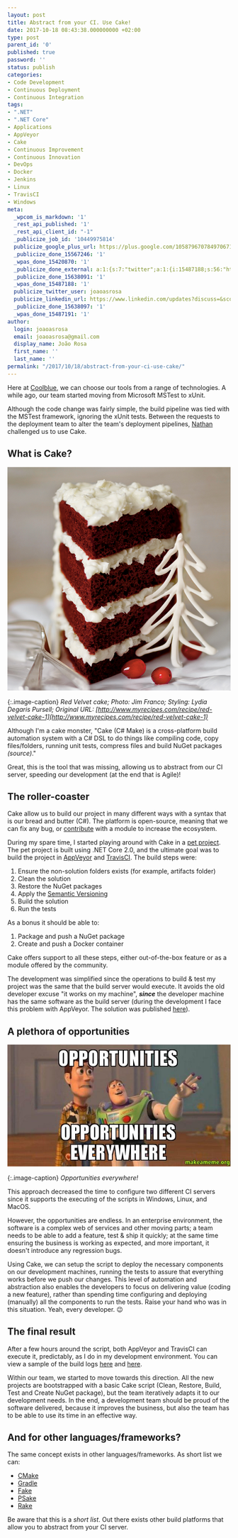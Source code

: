 ```yaml
---
layout: post
title: Abstract from your CI. Use Cake!
date: 2017-10-18 08:43:38.000000000 +02:00
type: post
parent_id: '0'
published: true
password: ''
status: publish
categories:
- Code Development
- Continuous Deployment
- Continuous Integration
tags:
- ".NET"
- ".NET Core"
- Applications
- AppVeyor
- Cake
- Continuous Improvement
- Continuous Innovation
- DevOps
- Docker
- Jenkins
- Linux
- TravisCI
- Windows
meta:
  _wpcom_is_markdown: '1'
  _rest_api_published: '1'
  _rest_api_client_id: "-1"
  _publicize_job_id: '10449975814'
  publicize_google_plus_url: https://plus.google.com/105879670784970671735/posts/eacqRYCL518
  _publicize_done_15567246: '1'
  _wpas_done_15420870: '1'
  _publicize_done_external: a:1:{s:7:"twitter";a:1:{i:15487188;s:56:"https://twitter.com/joaoasrosa/status/920540881828155392";}}
  _publicize_done_15638091: '1'
  _wpas_done_15487188: '1'
  publicize_twitter_user: joaoasrosa
  publicize_linkedin_url: https://www.linkedin.com/updates?discuss=&scope=27794317&stype=M&topic=6326306575438876672&type=U&a=YlCS
  _publicize_done_15638097: '1'
  _wpas_done_15487191: '1'
author:
  login: joaoasrosa
  email: joaoasrosa@gmail.com
  display_name: João Rosa
  first_name: ''
  last_name: ''
permalink: "/2017/10/18/abstract-from-your-ci-use-cake/"
---
```

Here at [Coolblue](https://www.coolblue.nl), we can choose our tools from a range of technologies. A while ago, our team started moving from Microsoft MSTest to xUnit.

Although the code change was fairly simple, the build pipeline was tied with the MSTest framework, ignoring the xUnit tests. Between the requests to the deployment team to alter the team's deployment pipelines, [Nathan](https://nathanjohnstone.wordpress.com/) challenged us to use Cake.

[](#what-is-cake)What is Cake?
------------------------------

[![The Cake](/images/assets/68747470733a2f2f63646e2d696d6167652e6d79726563697065732e636f6d2f73697465732f64656661756c742f66696c65732f7265642d76656c7665742d63616b652d636f636f6e75742d637265616d2d6368656573652d66726f7374696e672d63726f702d736c2e6a7067)](https://camo.githubusercontent.com/37601742f9e68206e3ba9b4bd5da255b69d0b929/68747470733a2f2f63646e2d696d6167652e6d79726563697065732e636f6d2f73697465732f64656661756c742f66696c65732f7265642d76656c7665742d63616b652d636f636f6e75742d637265616d2d6368656573652d66726f7374696e672d63726f702d736c2e6a7067)  

{:.image-caption}
*Red Velvet cake; Photo: Jim Franco; Styling: Lydia Degaris Pursell; Original URL: [http://www.myrecipes.com/recipe/red-velvet-cake-1](http://www.myrecipes.com/recipe/red-velvet-cake-1)*

Although I'm a cake monster, "Cake (C# Make) is a cross-platform build automation system with a C# DSL to do things like compiling code, copy files/folders, running unit tests, compress files and build NuGet packages _(source)_."

Great, this is the tool that was missing, allowing us to abstract from our CI server, speeding our development (at the end that is Agile)!

[](#the-roller-coast)The roller-coaster
---------------------------------------

Cake allow us to build our project in many different ways with a syntax that is our bread and butter (C#). The platform is open-source, meaning that we can fix any bug, or [contribute](https://cakebuild.net/docs/contributing/contribution-guidelines) with a module to increase the ecosystem.

During my spare time, I started playing around with Cake in a [pet project](https://github.com/joaoasrosa/pullrequests-viewer). The pet project is built using .NET Core 2.0, and the ultimate goal was to build the project in [AppVeyor](https://www.appveyor.com/) and [TravisCI](https://travis-ci.org/). The build steps were:

1.  Ensure the non-solution folders exists (for example, artifacts folder)
2.  Clean the solution
3.  Restore the NuGet packages
4.  Apply the [Semantic Versioning](http://semver.org/)
5.  Build the solution
6.  Run the tests

As a bonus it should be able to:

1.  Package and push a NuGet package
2.  Create and push a Docker container

Cake offers support to all these steps, either out-of-the-box feature or as a module offered by the community.

The development was simplified since the operations to build & test my project was the same that the build server would execute. It avoids the old developer excuse "it works on my machine", _**since**_ the developer machine has the same software as the build server (during the development I face this problem with AppVeyor. The solution was published [here](https://anotherlookontech.wordpress.com/2017/08/10/build-a-net-core-2-0-application-in-appveyor/)).

[](#a-plethora-of-opportunities)A plethora of opportunities
-----------------------------------------------------------

[![Opportunities everywhere!](/images/assets/68747470733a2f2f6d656469612e6d616b65616d656d652e6f72672f637265617465642f4f50504f5254554e49544945532d4f50504f5254554e49544945532d455645525957484552452d316b657575732e6a7067)](https://camo.githubusercontent.com/a65d613e7adede566d60cc8e0d87b90323ceec16/68747470733a2f2f6d656469612e6d616b65616d656d652e6f72672f637265617465642f4f50504f5254554e49544945532d4f50504f5254554e49544945532d455645525957484552452d316b657575732e6a7067)

{:.image-caption}
*Opportunities everywhere!*

This approach decreased the time to configure two different CI servers since it supports the executing of the scripts in Windows, Linux, and MacOS.

However, the opportunities are endless. In an enterprise environment, the software is a complex web of services and other moving parts; a team needs to be able to add a feature, test & ship it quickly; at the same time ensuring the business is working as expected, and more important, it doesn't introduce any regression bugs.

Using Cake, we can setup the script to deploy the necessary components on our development machines, running the tests to assure that everything works before we push our changes. This level of automation and abstraction also enables the developers to focus on delivering value (coding a new feature), rather than spending time configuring and deploying (manually) all the components to run the tests. Raise your hand who was in this situation. Yeah, every developer. 😉

[](#the-final-result)The final result
-------------------------------------

After a few hours around the script, both AppVeyor and TravisCI can execute it, predictably, as I do in my development environment. You can view a sample of the build logs [here](https://ci.appveyor.com/project/joaoasrosa/pullrequests-viewer) and [here](https://travis-ci.org/joaoasrosa/pullrequests-viewer).

Within our team, we started to move towards this direction. All the new projects are bootstrapped with a basic Cake script (Clean, Restore, Build, Test and Create NuGet package), but the team iteratively adapts it to our development needs. In the end, a development team should be proud of the software delivered, because it improves the business, but also the team has to be able to use its time in an effective way.

[](#and-for-other-languagesframeworks)And for other languages/frameworks?
-------------------------------------------------------------------------

The same concept exists in other languages/frameworks. As short list we can:

*   [CMake](https://cmake.org/)
*   [Gradle](https://gradle.org/)
*   [Fake](https://fake.build/)
*   [PSake](https://github.com/psake/psake)
*   [Rake](https://ruby.github.io/rake/)

Be aware that this is a _short list_. Out there exists other build platforms that allow you to abstract from your CI server.
